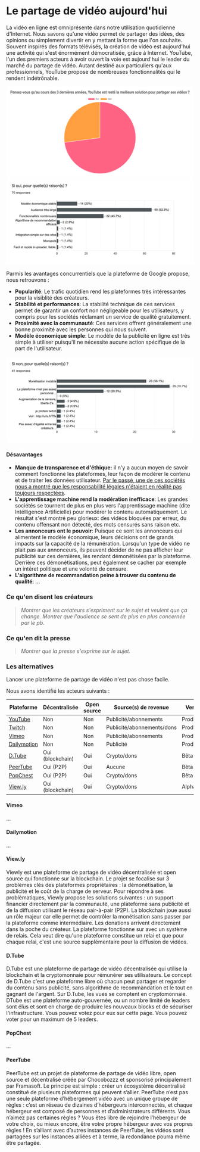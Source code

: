 # Le partage de vidéo aujourd'hui

La vidéo en ligne est omniprésente dans notre utilisation quotidienne d'Internet. Nous savons qu'une vidéo permet de partager des idées, des opinions ou simplement divertir en y mettant la forme que l'on souhaite. Souvent inspirés des formats télévisés, la création de vidéo est aujourd'hui une activité qui s'est énormément démocratisée, grâce à Internet. YouTube, l'un des premiers acteurs à avoir ouvert la voie est aujourd'hui le leader du marché du partage de vidéo. Autant destiné aux particuliers qu'aux professionnels, YouTube propose de nombreuses fonctionnalités qui le rendent indétrônable.

![](./assets/study_2.png)
![](./assets/study_3.png)

Parmis les avantages concurrentiels que la plateforme de Google propose, nous retrouvons :

- **Popularité**: Le trafic quotidien rend les plateformes très intéressantes pour la visiblité des créateurs.
- **Stabilité et performances**: La stabilité technique de ces services permet de garantir un confort non négligeable pour les utilisateurs, y compris pour les sociétés réclamant un service de qualité gratuitement.
- **Proximité avec la communauté**: Ces services offrent généralement une bonne proximité avec les personnes qui nous suivent.
- **Modèle économique simple**: Le modèle de la publicité en ligne est très simple à utiliser puisqu'il ne nécessite aucune action spécifique de la part de l'utilisateur.

![](./assets/study_4.png)

#### Désavantages

- **Manque de transparence et d'éthique:** il n'y a aucun moyen de savoir comment fonctionne les plateformes, leur façon de modérer le contenu et de traiter les données utilisateur. [Par le passé, une de ces sociétés nous a montré que les responsabilité légales n'étaient en réalité pas toujours respectées](https://www.developpez.com/actu/271109/Facebook-aurait-trompe-ses-utilisateurs-sur-la-facon-dont-il-utilisait-leurs-numeros-de-telephone-et-son-outil-de-reconnaissance-faciale-selon-la-FTC/).
- **L'apprentissage machine rend la modération inefficace**: Les grandes sociétés se tournent de plus en plus vers l'apprentissage machine (dite Intélligence Artificielle) pour modérer le contenu automatiquement. Le résultat s'est montré peu glorieux: des vidéos bloquées par erreur, du contenu offensant non détecté, des mots censurés sans raison etc.
- **Les annonceurs ont le pouvoir**: Puisque ce sont les annonceurs qui alimentent le modèle économique, leurs décisions ont de grands impacts sur la capacité de la rémunération. Lorsqu'un type de vidéo ne plait pas aux annonceurs, ils peuvent décider de ne pas afficher leur publicité sur ces dernières, les rendant démonétisées par la plateforme. Derrière ces démonétisations, peut également se cacher par exemple un intéret politique et une volonté de censure.
- **L'algorithme de recommandation peine à trouver du contenu de qualité**: ...



### Ce qu'en disent les créateurs

>*Montrer que les créateurs s'expriment sur le sujet et veulent que ça change. Montrer que l'audience se sent de plus en plus concernée par le pb.*

### Ce qu'en dit la presse

>*Montrer que la presse s'exprime sur le sujet.*

### Les alternatives

Lancer une plateforme de partage de vidéo n'est pas chose facile.

Nous avons identifié les acteurs suivants :

| Plateforme        | Décentralisée           | Open source  | Source(s) de revenue  | Version  |
| ------------- |-------------|-----|-----|-----|
| [YouTube](https://www.youtube.com/)      | Non | Non | Publicité/abonnements |   Production |
| [Twitch](https://www.twitch.tv/)      | Non | Non | Publicité/abonnements/dons |   Production |
| [Vimeo](https://vimeo.com/)      | Non | Non | Publicité/abonnements |   Production |
| [Dailymotion](https://www.dailymotion.com/)      | Non | Non | Publicité |   Production |
| [D.Tube](https://d.tube/) | Oui (blockchain)      | Oui |    Crypto/dons |   Bêta |
| [PeerTube](https://joinpeertube.org/) | Oui (P2P)      | Oui |    Aucune |   Bêta |
| [PopChest](https://popchest.com/) | Oui (P2P)      | Oui |    Crypto/dons |   Bêta |
| [View.ly](https://view.ly/)      | Oui (blockchain)      | Oui |   Crypto/dons |   Alpha |

#### Vimeo

...

#### Dailymotion

...

#### View.ly

Viewly est une plateforme de partage de vidéo décentralisée et open source qui fonctionne sur la blockchain. Le projet se focalise sur 3 problèmes clés des plateformes propriétaires : la démonétisation, la publicité et le coût de la charge de serveur. Pour répondre à ses problèmatiques, Viewly propose les solutions suivantes : un support financier directement par la communauté, une plateforme sans publicité et de la diffusion utilisant le réseau pair-à-pair (P2P). La blockchain joue aussi un rôle majeur car elle permet de contrôler la monétisation sans passer par la plateforme comme intermédiaire. Les donations arrivent directement dans la poche du créateur. La plateforme fonctionne sur avec un système de relais. Cela veut dire qu'une plateforme constitue un relai et que pour chaque relai, c'est une source supplémentaire pour la diffusion de vidéos.

#### D.Tube

D.Tube est une plateforme de partage de vidéo décentralisée qui utilise la blockchain et la cryptomonnaie pour rémunérer ses utilisateurs. Le concept de D.Tube c'est une plateforme libre où chacun peut partager et regarder du contenu sans publicité, sans algorithme de recommandation et le tout en gagnant de l'argent. Sur D.Tube, les vues se comptent en cryptomonnaie. DTube est une plateforme auto-gouvernée, ou un nombre limité de leaders sont élus et sont en charge de produire les nouveaux blocks et de sécuriser l'infrastructure. Vous pouvez votez pour eux sur cette page. Vous pouvez voter pour un maximum de 5 leaders.

#### PopChest

...

#### PeerTube

PeerTube est un projet de plateforme de partage de vidéo libre, open source et décentralisé créée par Chocobozzz et sponsorisé principalement par Framasoft. Le principe est simple : créer un écosystème décentralisé constitué de plusieurs plateformes qui peuvent s’allier. PeerTube n’est pas une seule plateforme d’hébergement vidéo avec un unique groupe de règles : c’est un réseau de dizaines d’hébergeurs interconnectés, et chaque hébergeur est composé de personnes et d’administrateurs différents. Vous n’aimez pas certaines règles ? Vous êtes libre de rejoindre l’hébergeur de votre choix, ou mieux encore, être votre propre hébergeur avec vos propres règles ! En s’alliant avec d’autres instances de PeerTube, les vidéos sont partagées sur les instances alliées et à terme, la redondance pourra même être partagée.
